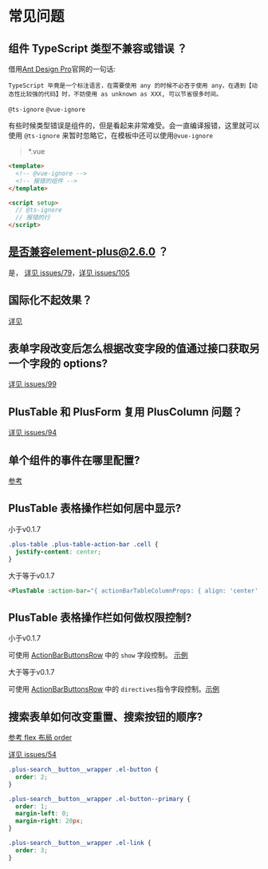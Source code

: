 # 常见问题

## 组件 TypeScript 类型不兼容或错误 ？

借用[Ant Design Pro](https://pro.ant.design/zh-CN/docs/type-script/#ts-ignore)官网的一句话:

`TypeScript 毕竟是一个标注语言，在需要使用 any 的时候不必吝于使用 any，在遇到【动态性比较强的代码】时，不妨使用 as unknown as XXX, 可以节省很多时间。`

`@ts-ignore` `@vue-ignore`

有些时候类型错误是组件的，但是看起来非常难受。会一直编译报错，这里就可以使用 `@ts-ignore` 来暂时忽略它，在模板中还可以使用`@vue-ignore`

> \*.vue

```html
<template>
  <!-- @vue-ignore -->
  <!-- 报错的组件 -->
</template>

<script setup>
  // @ts-ignore
  // 报错的行
</script>
```

## 是否兼容element-plus@2.6.0 ？

是， [详见 issues/79](https://github.com/plus-pro-components/plus-pro-components/issues/79)，[详见 issues/105](https://github.com/plus-pro-components/plus-pro-components/issues/105)

## 国际化不起效果？

[详见](/guide/i18n.html#国际化不起效果)

## 表单字段改变后怎么根据改变字段的值通过接口获取另一个字段的 options?

[详见 issues/99](https://github.com/plus-pro-components/plus-pro-components/issues/99)

## PlusTable 和 PlusForm 复用 PlusColumn 问题？

[详见 issues/94](https://github.com/plus-pro-components/plus-pro-components/issues/94)

## 单个组件的事件在哪里配置?

[参考](/components/attrs.html)

## PlusTable 表格操作栏如何居中显示?

小于<el-tag>v0.1.7</el-tag>

```css
.plus-table .plus-table-action-bar .cell {
  justify-content: center;
}
```

大于等于<el-tag>v0.1.7</el-tag>

```html
<PlusTable :action-bar="{ actionBarTableColumnProps: { align: 'center' } }" />
```

## PlusTable 表格操作栏如何做权限控制?

小于<el-tag>v0.1.7</el-tag>

可使用 [ActionBarButtonsRow](/components/type.html#actionbarbuttonsrow) 中的 `show` 字段控制。 [示例](/components/table.html#自定义操作栏)

大于等于<el-tag>v0.1.7</el-tag>

可使用 [ActionBarButtonsRow](/components/type.html#actionbarbuttonsrow) 中的 `directives`指令字段控制。[示例](/components/table.html#权限控制)

## 搜索表单如何改变重置、搜索按钮的顺序?

[参考 flex 布局 order ](https://www.w3school.com.cn/tiy/t.asp?f=cssref_order)

[详见 issues/54](https://github.com/plus-pro-components/plus-pro-components/issues/54)

```css
.plus-search__button__wrapper .el-button {
  order: 2;
}

.plus-search__button__wrapper .el-button--primary {
  order: 1;
  margin-left: 0;
  margin-right: 20px;
}

.plus-search__button__wrapper .el-link {
  order: 3;
}
```
